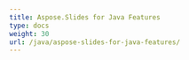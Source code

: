 ```yaml
---
title: Aspose.Slides for Java Features
type: docs
weight: 30
url: /java/aspose-slides-for-java-features/
---
```

